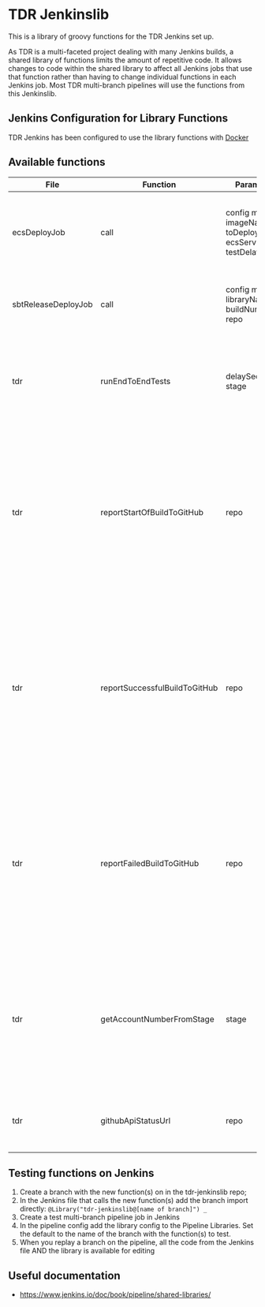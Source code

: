# TDR Jenkinslib

This is a library of groovy functions for the TDR Jenkins set up.

As TDR is a multi-faceted project dealing with many Jenkins builds, a shared library of functions limits the amount of repetitive code.
It allows changes to code within the shared library to affect all Jenkins jobs that use that function rather than having to change individual functions in each Jenkins job.
Most TDR multi-branch pipelines will use the functions from this Jenkinslib.

## Jenkins Configuration for Library Functions

TDR Jenkins has been configured to use the library functions with [Docker](https://github.com/nationalarchives/tdr-jenkins)

## Available functions

| File | Function | Parameters | Description | Result | 
|---|---|---|---|---|
| ecsDeployJob | call | config map: imageName, toDeploy, stage, ecsService, testDelaySecond | Standard TDR Jenkins pipeline job for ECS deployments. Called by client Jenkins jobs | No output, deploys to ECS |
| sbtReleaseDeployJob | call | config map: libraryName, buildNumber, repo| Standard TDR Jenkins pipeline job for sbt library release and deployment | No output. Publishes updated sbt library to S3 |
| tdr | runEndToEndTests | delaySeconds, stage  | Triggers the [E2E](https://github.com/nationalarchives/tdr-e2e-tests) tests to run. This should be used after any changes are made to projects that affect TDR.  | No output, triggers the E2E Jenkins job.  |
| tdr | reportStartOfBuildToGitHub  | repo | Communicates the start of Jenkins build job for the specified GitHub repository. This is an important aspect to making sure code that breaks TDR is not then merged into the project and deployed.  | POSTs build info to the GitHub API  |
| tdr | reportSuccessfulBuildToGitHub| repo | Communicates successful completion of the Jenkins build job for the specified GitHub repository. This is an important aspect to making sure code that breaks TDR is not then merged into the project and deployed.  | POSTs build info to the GitHub API  |
| tdr | reportFailedBuildToGitHub| repo | Communicates failure of the Jenkins build job for the specified GitHub repository. This is an important aspect to making sure code that breaks TDR is not then merged into the project and deployed.  | POSTs build info to the GitHub API  |
| tdr | getAccountNumberFromStage| stage | Uses the stage that is being built to get AWS environment account number. This allows us to pull/push the correct info to/from AWS with the correct permissions. | AWS environment account number |
| tdr | githubApiStatusUrl| repo | Helper function to create GitHub API URL for the specified repository. | returns GitHub repository API URL |

## Testing functions on Jenkins

1. Create a branch with the new function(s) on in the tdr-jenkinslib repo;
2. In the Jenkins file that calls the new function(s) add the branch import directly: `@Library("tdr-jenkinslib@[name of branch]") _` 
3. Create a test multi-branch pipeline job in Jenkins
4. In the pipeline config add the library config to the Pipeline Libraries. Set the default to the name of the branch with the function(s) to test.
5. When you replay a branch on the pipeline, all the code from the Jenkins file AND the library is available for editing

## Useful documentation

* https://www.jenkins.io/doc/book/pipeline/shared-libraries/
